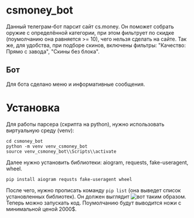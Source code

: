 # csmoney_bot
Данный телеграм-бот парсит сайт cs.money. Он поможет собрать оружие с определённой категории, при этом фильтрует по скидке (поумолчанию она равняется >= 10), чего нельзя сделать на сайте. Так же, для удобства, при подборе скинов, включены фильтры: "Качество: Прямо с завода", "Скины без блока".
## Бот
Для бота сделано меню и информативные сообщения.
# Установка 
Для работы парсера (скрипта на python), нужно использовать виртуальную среду (venv):
```
cd csmoney_bot
python -m venv venv_csmoney_bot
source venv_csmoney_bot\\Scripts\\activate
```
Далее нужно установить библиотеки: aiogram, requests, fake-useragent, wheel.
```
pip install aiogram requsts fake-useragent wheel
```
После чего, нужно прописать команду ``` pip list ``` (она выведет список установленных библиотек). Он должен выглядит ![вот таким образом ](https://prnt.sc/269g5gu).
Теперь можно запускать код. Поумолчанию будут выводится ножи с минимальной ценой 2000$.
